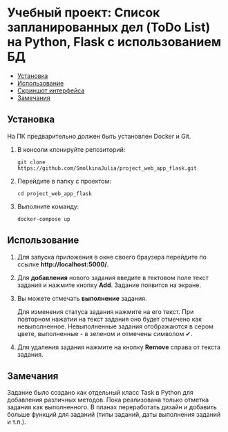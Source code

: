 # Учебный проект: Список запланированных дел (ToDo List) на Python, Flask с использованием БД 

- [Установка](#установка)
- [Использование](#использование)
- [Скриншот интерфейса](#скриншот-интерфейса)
- [Замечания](#замечания)

## Установка
На ПК предварительно должен быть установлен Docker и Git.

   1. В консоли клонируйте репозиторий:

      ```
      git clone https://github.com/SmolkinaJulia/project_web_app_flask.git    
      ```
   2. Перейдите в папку с проектом:
      ```
      cd project_web_app_flask
      ```
   3. Выполните команду:
      ```
      docker-compose up
      ```
## Использование
1. Для запуска приложения в окне своего браузера перейдите по ссылке **http://localhost:5000/**.
2. Для **добавления** нового задания введите в тектовом поле текст задания и нажмите кнопку **Add**. Задание появится на экране.
3. Вы можете отмечать **выполнение** задания. 

   Для изменения статуса задания нажмите на его текст. При повторном нажатии на текст задания оно будет отмечено как невыполненное. Невыполненные задания отображаются в сером цвете,        выполненные - в зеленом и отмечены символом ✔.
4. Для удаления задания нажмите на кнопку **Remove** справа от текста задания.


## Замечания
Задание было создано как отдельный класс Task в Python для добавления различных методов. Пока реализована только отметка задания как выполненного. В планах переработать дизайн и добавить больше функций для заданий (типы заданий, даты выполнения заданий и т.п.).

